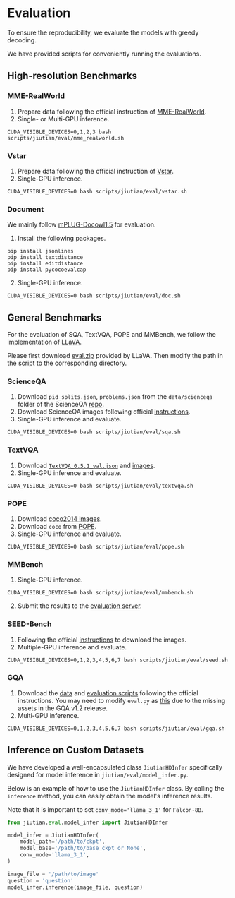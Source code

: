 # Evaluation

To ensure the reproducibility, we evaluate the models with greedy decoding.

We have provided scripts for conveniently running the evaluations.

## High-resolution Benchmarks

### MME-RealWorld

1. Prepare data following the official instruction of [MME-RealWorld](https://huggingface.co/datasets/yifanzhang114/MME-RealWorld).
2. Single- or Multi-GPU inference.
```Shell
CUDA_VISIBLE_DEVICES=0,1,2,3 bash scripts/jiutian/eval/mme_realworld.sh
```

### Vstar

1. Prepare data following the official instruction of [Vstar](https://github.com/penghao-wu/vstar?tab=readme-ov-file#benchmark).
2. Single-GPU inference.
```Shell
CUDA_VISIBLE_DEVICES=0 bash scripts/jiutian/eval/vstar.sh
```

### Document

We mainly follow [mPLUG-Docowl1.5](https://github.com/X-PLUG/mPLUG-DocOwl/tree/main/DocOwl1.5#model-evaluation) for evaluation.

1. Install the following packages.
```shell
pip install jsonlines
pip install textdistance
pip install editdistance
pip install pycocoevalcap
```
2. Single-GPU inference.
```Shell
CUDA_VISIBLE_DEVICES=0 bash scripts/jiutian/eval/doc.sh
```

## General Benchmarks

For the evaluation of SQA, TextVQA, POPE and MMBench, we follow the implementation of [LLaVA](https://github.com/haotian-liu/LLaVA).

Please first download [eval.zip](https://drive.google.com/file/d/1atZSBBrAX54yYpxtVVW33zFvcnaHeFPy/view?usp=sharing) provided by LLaVA. Then modify the path in the script to the corresponding directory.

### ScienceQA

1. Download `pid_splits.json`, `problems.json` from the `data/scienceqa` folder of the ScienceQA [repo](https://github.com/lupantech/ScienceQA).
2. Download ScienceQA images following official [instructions](https://github.com/lupantech/ScienceQA/tree/main#ghost-download-the-dataset).
3. Single-GPU inference and evaluate.
```Shell
CUDA_VISIBLE_DEVICES=0 bash scripts/jiutian/eval/sqa.sh
```

### TextVQA

1. Download [`TextVQA_0.5.1_val.json`](https://dl.fbaipublicfiles.com/textvqa/data/TextVQA_0.5.1_val.json) and [images](https://dl.fbaipublicfiles.com/textvqa/images/train_val_images.zip).
2. Single-GPU inference and evaluate.
```Shell
CUDA_VISIBLE_DEVICES=0 bash scripts/jiutian/eval/textvqa.sh
```

### POPE

1. Download [coco2014 images](https://cocodataset.org/#download).
2. Download `coco` from [POPE](https://github.com/AoiDragon/POPE/tree/e3e39262c85a6a83f26cf5094022a782cb0df58d/output/coco).
3. Single-GPU inference and evaluate.
```Shell
CUDA_VISIBLE_DEVICES=0 bash scripts/jiutian/eval/pope.sh
```

### MMBench

1. Single-GPU inference.
```Shell
CUDA_VISIBLE_DEVICES=0 bash scripts/jiutian/eval/mmbench.sh
```
2. Submit the results to the [evaluation server](https://opencompass.org.cn/leaderboard-multimodal).

### SEED-Bench

1. Following the official [instructions](https://github.com/AILab-CVC/SEED-Bench/blob/main/DATASET.md) to download the images.
2. Multiple-GPU inference and evaluate.
```Shell
CUDA_VISIBLE_DEVICES=0,1,2,3,4,5,6,7 bash scripts/jiutian/eval/seed.sh
```

### GQA

1. Download the [data](https://cs.stanford.edu/people/dorarad/gqa/download.html) and [evaluation scripts](https://cs.stanford.edu/people/dorarad/gqa/evaluate.html) following the official instructions. You may need to modify `eval.py` as [this](https://gist.github.com/haotian-liu/db6eddc2a984b4cbcc8a7f26fd523187) due to the missing assets in the GQA v1.2 release.
2. Multi-GPU inference.
```Shell
CUDA_VISIBLE_DEVICES=0,1,2,3,4,5,6,7 bash scripts/jiutian/eval/gqa.sh
```


## Inference on Custom Datasets

We have developed a well-encapsulated class `JiutianHDInfer` specifically designed for model inference in `jiutian/eval/model_infer.py`.

Below is an example of how to use the `JiutianHDInfer` class. By calling the `inference` method, you can easily obtain the model's inference results.

Note that it is important to set `conv_mode='llama_3_1'` for `Falcon-8B`.

```python
from jiutian.eval.model_infer import JiutianHDInfer

model_infer = JiutianHDInfer(
    model_path='/path/to/ckpt',
    model_base='/path/to/base_ckpt or None',
    conv_mode='llama_3_1',
)

image_file = '/path/to/image'
question = 'question'
model_infer.inference(image_file, question)
```